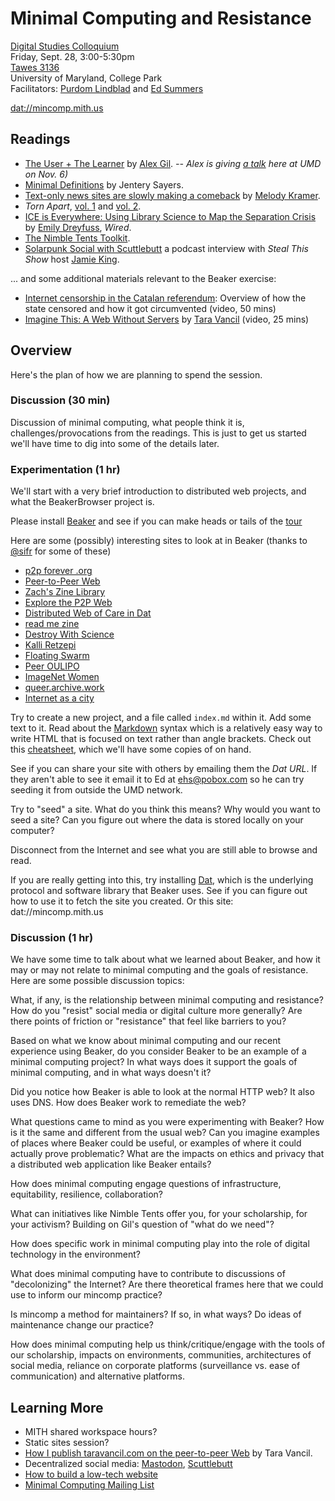 # Minimal Computing and Resistance

[Digital Studies Colloquium](https://dsah.umd.edu/colloquium/)  
Friday, Sept. 28, 3:00-5:30pm  
[Tawes 3136]  
University of Maryland, College Park  
Facilitators: [Purdom Lindblad] and [Ed Summers]  

[dat://mincomp.mith.us](dat://mincomp.mith.us)

## Readings

* [The User + The Learner](https://go-dh.github.io/mincomp/thoughts/2015/05/21/user-vs-learner/) by [Alex Gil](https://twitter.com/elotroalex?ref_src=twsrc%5Egoogle%7Ctwcamp%5Eserp%7Ctwgr%5Eauthor). *-- Alex is giving [a talk](https://mith.umd.edu/dialogues/dd-fall-2018-alex-gil/) here at UMD on Nov. 6)*
* [Minimal Definitions](https://go-dh.github.io/mincomp/thoughts/2016/10/02/minimal-definitions/) by Jentery Sayers.
* [Text-only news sites are slowly making a comeback](https://lite.cnn.io/en) by [Melody Kramer](https://twitter.com/mkramer).
* *Torn Apart*, [vol. 1](https://xpmethod.plaintext.in/torn-apart/volume/1/) and [vol. 2](https://xpmethod.plaintext.in/torn-apart/volume/2/).
* [ICE is Everywhere: Using Library Science to Map the Separation Crisis](https://www.wired.com/story/ice-is-everywhere-using-library-science-to-map-child-separation/) by [Emily Dreyfuss](https://twitter.com/EmilyDreyfuss), *Wired*.
* [The Nimble Tents Toolkit](https://nimbletents.github.io).
* [Solarpunk Social with Scuttlebutt](https://stealthisshow.com/s04e04/) a podcast interview with *Steal This Show* host [Jamie King](https://twitter.com/jamie_jk).

... and some additional materials relevant to the Beaker exercise:

* [Internet censorship in the Catalan referendum](https://media.ccc.de/v/34c3-9028-internet_censorship_in_the_catalan_referendum):  Overview of how the state censored and how it got circumvented (video, 50 mins)
* [Imagine This: A Web Without Servers](https://www.youtube.com/watch?v=rJ_WvfF3FN8) by [Tara Vancil](https://twitter.com/taravancil) (video, 25 mins)

## Overview

Here's the plan of how we are planning to spend the session.

### Discussion (30 min)

Discussion of minimal computing, what people think it is, challenges/provocations from the readings. This is just to get us started we'll have time to dig into some of the details later.

### Experimentation (1 hr)

We'll start with a very brief introduction to distributed web projects, and what the BeakerBrowser project is.

Please install [Beaker](https://beakerbrowser.com/) and see if you can make heads or tails of the [tour](dat://beakerbrowser.com/docs/tour)

Here are some (possibly) interesting sites to look at in Beaker (thanks to [\@sifr](https://anticapitalist.party/@sifr/100796107622467085) for some of these)

* [p2p forever .org](http://p2pforever.org/)
* [Peer-to-Peer Web](dat://peer-to-peer-web.com/)
* [Zach's Zine Library](dat://658f4a43e654ade069b0e14dd8222dfd6ec786470a2edd2df5ceddd38ac69541/)
* [Explore the P2P Web](dat://taravancil.com/explore-the-p2p-web.md)
* [Distributed Web of Care in Dat](dat://distributedweb.care/)
* [read me zine](dat://d0222b1bcf7833e0708aa65ba8376aadba3f13e3025a113b10f755342b4c14d1/)
* [Destroy With Science](dat://filez.destroywithscience.com/)
* [Kalli Retzepi]( dat://99f4b9ee7f6e23089eb05242d3b180b5eda25e3ef26d2160920191f59af1b205/)
* [Floating Swarm](dat://31f852450f22d5b485eac4eb892df0cd148aa7b997894d2f82a53a231ff02faa/)
* [Peer OULIPO](dat://7bb129e7889594e5ec349feffa0e3156a0b77e923d6bf20550842af230ce5923/)
* [ImageNet Women](dat://089fd0ccb9effab689173b94f5d43c95e122494dbfb0794334c0b135a9ab1b0e/)
* [queer.archive.work](dat://queer.hashbase.io/)
* [Internet as a city](dat://internetasacity.hashbase.io)

Try to create a new project, and a file called `index.md` within it. Add some
text to it.  Read about the [Markdown](https://daringfireball.net/projects/markdown/syntax) syntax which is a relatively easy way to write HTML that is focused on text rather than angle brackets.  Check out this [cheatsheet](http://packetlife.net/media/library/16/Markdown.pdf), which we'll have some copies of on hand.

See if you can share your site with others by emailing them the *Dat URL*. If they aren't able to see it email it to Ed at [ehs@pobox.com](mailto:ehs@pobox.com) so he can try seeding it from outside the UMD network.

Try to "seed" a site. What do you think this means? Why would you want to seed a site? Can you figure out where the data is stored locally on your computer?

Disconnect from the Internet and see what you are still able to browse and read.

If you are really getting into this, try installing [Dat], which is the underlying protocol and software library that Beaker uses. See if you can figure out how to use it to fetch the site you created. Or this site: dat://mincomp.mith.us

### Discussion (1 hr)

We have some time to talk about what we learned about Beaker, and how it may or may not relate to minimal computing and the goals of resistance. Here are some possible discussion topics:

What, if any, is the relationship between minimal computing and resistance? How do you "resist" social media or digital culture more generally? Are there points of friction or "resistance" that feel like barriers to you?

Based on what we know about minimal computing and our recent experience using Beaker, do you consider Beaker to be an example of a minimal computing project? In what ways does it support the goals of minimal computing, and in what ways doesn't it?

Did you notice how Beaker is able to look at the normal HTTP web? It also uses DNS. How does Beaker work to remediate the web?

What questions came to mind as you were experimenting with Beaker? How is it the same and different from the usual web? Can you imagine examples of places where Beaker could be useful, or examples of where it could actually prove problematic? What are the impacts on ethics and privacy that a distributed web application like Beaker entails?

How does minimal computing engage questions of infrastructure, equitability, resilience, collaboration?

What can initiatives like Nimble Tents offer you, for your scholarship, for your activism? Building on Gil's question of "what do we need"?

How does specific work in minimal computing play into the role of digital technology in the environment?

What does minimal computing have to contribute to discussions of "decolonizing" the Internet? Are there theoretical frames here that we could use to inform our mincomp practice?

Is mincomp a method for maintainers? If so, in what ways? Do ideas of maintenance change our practice?

How does minimal computing help us think/critique/engage with the tools of our scholarship, impacts on environments, communities, architectures of social media, reliance on corporate platforms (surveillance vs. ease of communication) and alternative platforms.

## Learning More

* MITH shared workspace hours?
* Static sites session?
* [How I publish taravancil.com on the peer-to-peer Web](https://taravancil.com/blog/how-i-publish-taravancil-com/) by Tara Vancil.
* Decentralized social media: [Mastodon], [Scuttlebutt]
* [How to build a low-tech website](https://solar.lowtechmagazine.com/2018/09/how-to-build-a-lowtech-website/)
* [Minimal Computing Mailing List](http://go-dh.github.io/mincomp/join/)

[Purdom Lindblad]: https://mith.umd.edu/people/person/purdom-lindblad/
[Ed Summers]: https://mith.umd.edu/people/person/ed-summers/
[Tawes 3136]: https://goo.gl/maps/3v5c28paZNB2
[Dat]: https://datproject.org/
[Mastodon]: https://carlchenet.com/the-importance-of-choosing-the-correct-mastodon-instance/
[Scuttlebutt]: https://www.scuttlebutt.nz/
